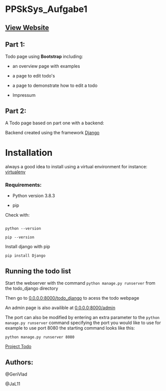 # PPSkSys_Aufgabe1



## [View Website](https://gerivlad.github.io/PPSkSys_Aufgabe1/html/overview.html)



## Part 1:

Todo page using **Bootstrap** including:

- an overview page with examples

- a page to edit todo's

- a page to demonstrate how to edit a todo

- Impressum



## Part 2:

A Todo page based on part one with a backend:

Backend created using the framework [Django](https://www.djangoproject.com/)



# Installation

always a good idea to install using a virtual environment for instance: [virtualenv](https://virtualenv.pypa.io/en/stable/)



### Requirements:

 - Python version 3.8.3 

 - pip

 

 Check with:



``` 

python --version 

pip --version

```



Install django with pip



`pip install Django`



## Running the todo list



Start the webserver with the command `python manage.py runserver` from the todo_django directory

Then go to [0.0.0.0:8000/todo_django](0.0.0.0:8000/todo_django) to acess the todo webpage

An admin page is also availible at [0.0.0.0:8000/admin](0.0.0.0:8000/admin)



The port can also be modified by entering an extra parameter to the `python manage.py runserver` command specifying the port you would like to use for example to use port 8080 the starting command looks like this:





```python manage.py runserver 8080```









[Project Todo](https://github.com/GeriVlad/PPSkSys_Aufgabe1/blob/master/project_todo.md)



## Authors:

@GeriVlad



@JaL11



